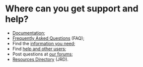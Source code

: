 Where can you get support and help?
====================
* [Documentation](https://);
* [Frequently Asked Questions](https://) (FAQ);
* Find the [information you need](https://);
* Find [help and other users](https://);
* Post questions at [our forums](https://);
* [Resources Directory](https://) (JRD).